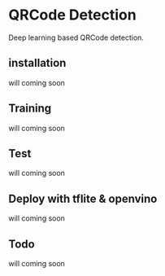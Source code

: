 # QRCode Detection
Deep learning based QRCode detection.

## installation

will coming soon

## Training

will coming soon

## Test

will coming soon

## Deploy with tflite & openvino

will coming soon

## Todo

will coming soon